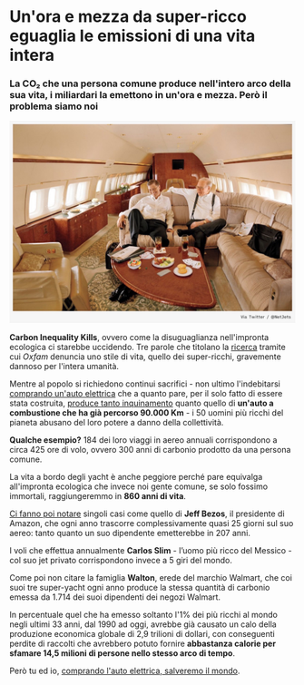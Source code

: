 # Un'ora e mezza da super-ricco eguaglia le emissioni di una vita intera

### La CO₂ che una persona comune produce nell'intero arco della sua vita, i miliardari la emettono in un'ora e mezza. Però il problema siamo noi

![Bill Gates e Warren Buffett su un NetJets Boeing 737 Business](/img/aereo-super-ricchi.jpg)

**Carbon Inequality Kills**, ovvero come la disuguaglianza nell'impronta ecologica ci starebbe uccidendo. Tre parole che titolano la [ricerca](https://policy-practice.oxfam.org/resources/carbon-inequality-kills-why-curbing-the-excessive-emissions-of-an-elite-few-can-621656/) tramite cui *Oxfam* denuncia uno stile di vita, quello dei super-ricchi, gravemente dannoso per l'intera umanità.

Mentre al popolo si richiedono continui sacrifici - non ultimo l'indebitarsi [comprando un'auto elettrica](https://yuridiprodo.github.io/articles/2024-04-05-auto-elettrica-salva-il-mondo.html) che a quanto pare, per il solo fatto di essere stata costruita, [produce tanto inquinamento](https://www.alvolante.it/news/auto-elettriche-inquinano-meno-ma-solo-dopo-90-000-km-390911) quanto quello di **un'auto a combustione che ha già percorso 90.000 Km** - i 50 uomini più ricchi del pianeta abusano del loro potere a danno della collettività.

**Qualche esempio?** 184 dei loro viaggi in aereo annuali corrispondono a circa 425 ore di volo, ovvero 300 anni di carbonio prodotto da una persona comune.

La vita a bordo degli yacht è anche peggiore perché pare equivalga all'impronta ecologica che invece noi gente comune, se solo fossimo immortali, raggiungeremmo in **860 anni di vita**.

[Ci fanno poi notare](https://www.oxfam.org/en/press-releases/billionaires-emit-more-carbon-pollution-90-minutes-average-person-does-lifetime) singoli casi come quello di **Jeff Bezos**, il presidente di Amazon, che ogni anno trascorre complessivamente quasi 25 giorni sul suo aereo: tanto quanto un suo dipendente emetterebbe in 207 anni.

I voli che effettua annualmente **Carlos Slim** - l’uomo più ricco del Messico - col suo jet privato corrispondono invece a 5 giri del mondo. 

Come poi non citare la famiglia **Walton**, erede del marchio Walmart, che coi suoi tre super-yacht ogni anno produce la stessa quantità di carbonio emessa da 1.714 dei suoi dipendenti dei negozi Walmart.

In percentuale quel che ha emesso soltanto l'1% dei più ricchi al mondo negli ultimi 33 anni, dal 1990 ad oggi, avrebbe già causato un calo della produzione economica globale di 2,9 trilioni di dollari, con conseguenti perdite di raccolti che avrebbero potuto fornire **abbastanza calorie per sfamare 14,5 milioni di persone nello stesso arco di tempo**.

Però tu ed io, [comprando l'auto elettrica, salveremo il mondo](https://yuridiprodo.github.io/articles/2024-04-05-auto-elettrica-salva-il-mondo.html).